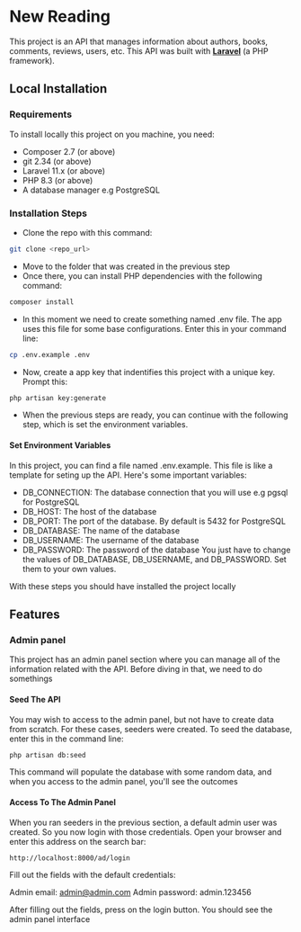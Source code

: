 # New Reading

This project is an API that manages information about authors, books, comments, reviews, users, etc. This API was built with **[Laravel](https://laravel.com/)** (a PHP framework).

## Local Installation

### Requirements

To install locally this project on you machine, you need:

- Composer 2.7 (or above)
- git 2.34 (or above)
- Laravel 11.x (or above)
- PHP 8.3 (or above)
- A database manager e.g PostgreSQL

### Installation Steps

- Clone the repo with this command:

```bash
git clone <repo_url>
```

- Move to the folder that was created in the previous step
- Once there, you can install PHP dependencies with the following command:

```bash
composer install
```

- In this moment we need to create something named .env file. The app uses this file for some base configurations. Enter this in your command line:

```bash
cp .env.example .env
```

- Now, create a app key that indentifies this project with a unique key. Prompt this:

```bash
php artisan key:generate
```

- When the previous steps are ready, you can continue with the following step, which is set the environment variables. 

#### Set Environment Variables

In this project, you can find a file named .env.example. This file is like a template for seting up the API. Here's some important variables:

- DB_CONNECTION: The database connection that you will use e.g pgsql for PostgreSQL
- DB_HOST: The host of the database
- DB_PORT: The port of the database. By default is 5432 for PostgreSQL
- DB_DATABASE: The name of the database
- DB_USERNAME: The username of the database
- DB_PASSWORD: The password of the database
You just have to change the values of DB_DATABASE, DB_USERNAME, and DB_PASSWORD. Set them to your own values.

With these steps you should have installed the project locally

## Features

### Admin panel

This project has an admin panel section where you can manage all of the information related with the API. Before diving in that, we need to do somethings

#### Seed The API

You may wish to access to the admin panel, but not have to create data from scratch. For these cases, seeders were created. To seed the database, enter this in the command line:

```bash
php artisan db:seed
```

This command will populate the database with some random data, and when you access to the admin panel, you'll see the outcomes

#### Access To The Admin Panel

When you ran seeders in the previous section, a default admin user was created. So you now login with those credentials. Open your browser and enter this address on the search bar:

```bash
http://localhost:8000/ad/login
```

Fill out the fields with the default credentials:

Admin email: admin@admin.com
Admin password: admin.123456

After filling out the fields, press on the login button. You should see the admin panel interface